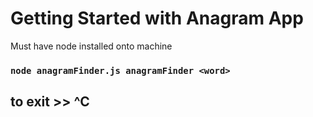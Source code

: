 # Getting Started with Anagram App

Must have node installed onto machine

### `node anagramFinder.js anagramFinder <word>`

## to exit >> ^C